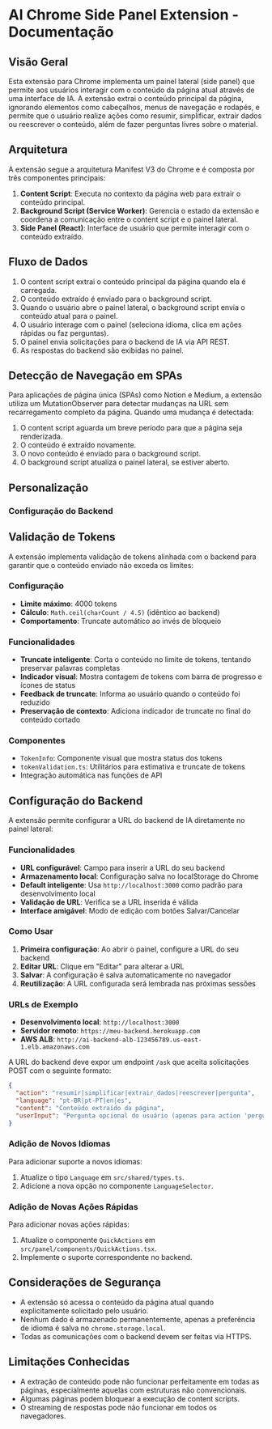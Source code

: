 # AI Chrome Side Panel Extension - Documentação

## Visão Geral

Esta extensão para Chrome implementa um painel lateral (side panel) que permite aos usuários interagir com o conteúdo da página atual através de uma interface de IA. A extensão extrai o conteúdo principal da página, ignorando elementos como cabeçalhos, menus de navegação e rodapés, e permite que o usuário realize ações como resumir, simplificar, extrair dados ou reescrever o conteúdo, além de fazer perguntas livres sobre o material.

## Arquitetura

A extensão segue a arquitetura Manifest V3 do Chrome e é composta por três componentes principais:

1. **Content Script**: Executa no contexto da página web para extrair o conteúdo principal.
2. **Background Script (Service Worker)**: Gerencia o estado da extensão e coordena a comunicação entre o content script e o painel lateral.
3. **Side Panel (React)**: Interface de usuário que permite interagir com o conteúdo extraído.

## Fluxo de Dados

1. O content script extrai o conteúdo principal da página quando ela é carregada.
2. O conteúdo extraído é enviado para o background script.
3. Quando o usuário abre o painel lateral, o background script envia o conteúdo atual para o painel.
4. O usuário interage com o painel (seleciona idioma, clica em ações rápidas ou faz perguntas).
5. O painel envia solicitações para o backend de IA via API REST.
6. As respostas do backend são exibidas no painel.

## Detecção de Navegação em SPAs

Para aplicações de página única (SPAs) como Notion e Medium, a extensão utiliza um MutationObserver para detectar mudanças na URL sem recarregamento completo da página. Quando uma mudança é detectada:

1. O content script aguarda um breve período para que a página seja renderizada.
2. O conteúdo é extraído novamente.
3. O novo conteúdo é enviado para o background script.
4. O background script atualiza o painel lateral, se estiver aberto.

## Personalização

### Configuração do Backend

## Validação de Tokens

A extensão implementa validação de tokens alinhada com o backend para garantir que o conteúdo enviado não exceda os limites:

### Configuração
- **Limite máximo**: 4000 tokens
- **Cálculo**: `Math.ceil(charCount / 4.5)` (idêntico ao backend)
- **Comportamento**: Truncate automático ao invés de bloqueio

### Funcionalidades
- **Truncate inteligente**: Corta o conteúdo no limite de tokens, tentando preservar palavras completas
- **Indicador visual**: Mostra contagem de tokens com barra de progresso e ícones de status
- **Feedback de truncate**: Informa ao usuário quando o conteúdo foi reduzido
- **Preservação de contexto**: Adiciona indicador de truncate no final do conteúdo cortado

### Componentes
- `TokenInfo`: Componente visual que mostra status dos tokens
- `tokenValidation.ts`: Utilitários para estimativa e truncate de tokens
- Integração automática nas funções de API

## Configuração do Backend

A extensão permite configurar a URL do backend de IA diretamente no painel lateral:

### Funcionalidades
- **URL configurável**: Campo para inserir a URL do seu backend
- **Armazenamento local**: Configuração salva no localStorage do Chrome
- **Default inteligente**: Usa `http://localhost:3000` como padrão para desenvolvimento local
- **Validação de URL**: Verifica se a URL inserida é válida
- **Interface amigável**: Modo de edição com botões Salvar/Cancelar

### Como Usar
1. **Primeira configuração**: Ao abrir o painel, configure a URL do seu backend
2. **Editar URL**: Clique em "Editar" para alterar a URL
3. **Salvar**: A configuração é salva automaticamente no navegador
4. **Reutilização**: A URL configurada será lembrada nas próximas sessões

### URLs de Exemplo
- **Desenvolvimento local**: `http://localhost:3000`
- **Servidor remoto**: `https://meu-backend.herokuapp.com`
- **AWS ALB**: `http://ai-backend-alb-123456789.us-east-1.elb.amazonaws.com`

A URL do backend deve expor um endpoint `/ask` que aceita solicitações POST com o seguinte formato:

```json
{
  "action": "resumir|simplificar|extrair_dados|reescrever|pergunta",
  "language": "pt-BR|pt-PT|en|es",
  "content": "Conteúdo extraído da página",
  "userInput": "Pergunta opcional do usuário (apenas para action 'pergunta')"
}
```

### Adição de Novos Idiomas

Para adicionar suporte a novos idiomas:

1. Atualize o tipo `Language` em `src/shared/types.ts`.
2. Adicione a nova opção no componente `LanguageSelector`.

### Adição de Novas Ações Rápidas

Para adicionar novas ações rápidas:

1. Atualize o componente `QuickActions` em `src/panel/components/QuickActions.tsx`.
2. Implemente o suporte correspondente no backend.

## Considerações de Segurança

- A extensão só acessa o conteúdo da página atual quando explicitamente solicitado pelo usuário.
- Nenhum dado é armazenado permanentemente, apenas a preferência de idioma é salva no `chrome.storage.local`.
- Todas as comunicações com o backend devem ser feitas via HTTPS.

## Limitações Conhecidas

- A extração de conteúdo pode não funcionar perfeitamente em todas as páginas, especialmente aquelas com estruturas não convencionais.
- Algumas páginas podem bloquear a execução de content scripts.
- O streaming de respostas pode não funcionar em todos os navegadores.
